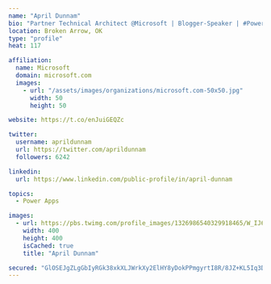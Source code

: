 ```yaml
---
name: "April Dunnam"
bio: "Partner Technical Architect @Microsoft | Blogger-Speaker | #PowerApps, #PowerAutomate, #Office365, #SharePoint | #WIT | #Karaoke Queen"
location: Broken Arrow, OK
type: "profile"
heat: 117

affiliation:
  name: Microsoft
  domain: microsoft.com
  images:
    - url: "/assets/images/organizations/microsoft.com-50x50.jpg"
      width: 50
      height: 50

website: https://t.co/enJuiGEQZc

twitter:
  username: aprildunnam
  url: https://twitter.com/aprildunnam
  followers: 6242

linkedin:
  url: https://www.linkedin.com/public-profile/in/april-dunnam

topics:
  - Power Apps

images:
  - url: https://pbs.twimg.com/profile_images/1326986540329918465/W_IJ6Ih2_400x400.jpg
    width: 400
    height: 400
    isCached: true
    title: "April Dunnam"

secured: "GlOSEJgZLgGbIyRGk38xkXLJWrkXy2ElHY8yDokPPmgyrtI8R/8JZ+KL5Iq3DpK46LHiUU1FNHArV+Tu5wds40pPI1vFRPM46ikxDS1U0Ci6mnR8FAkTK2bVRTRKUkzJLCKQc/vagvQ9UvUnRzqtfJ2SvpMtJSdBg29qPm2niNWnfUrKx3MFYZyT/ex+vrLsMDaYNnTOUJIwEVazAUZN+BWQlA7jaOR/lkjtg3xsPwT1UpPiS8i8unQytBqiF4Br1cmpq8QuM1g/hbiZqBYCnkgjl7BnBY5GK+Rd6ASrX3vvwV4NtIZEMunsfZdavq30pY2vkCcH5PqspBWfwtNzJ3mqQYhcP/jN7LB+dUYqdO2SuK5IBksLRPXS44Qav/hPI4cRXexLVTKIoLKToh87ENFU6NX1Gf8YH/KHvYEokeE=;eTMEjfoF1l9hZ0dX+u6DPQ=="
---
```


